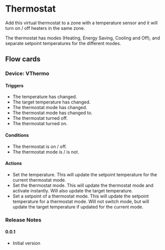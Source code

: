 # Thermostat

Add this virtual thermostat to a zone with a temperature sensor and it will turn on / off heaters in the same zone.

The thermostat has modes (Heating, Energy Saving, Cooling and Off), and separate setpoint temperatures for the different modes.

## Flow cards

### Device: VThermo
#### Triggers

- The temperature has changed.
- The target temperature has changed.
- The thermostat mode has changed.
- The thermostat mode has changed to.
- The thermostat turned off.
- The thermostat turned on.

#### Conditions

- The thermostat is on / off.
- The thermostat mode is / is not. 

#### Actions

- Set the temperature.  This will update the setpoint temperature for the current thermostat mode.
- Set the thermostat mode. This will update the thermostat mode and activate instantly.  Will also update the target temperature.
- Set a setpoint of a thermostat mode.  This will update the setpoint temperature for a thermostat mode.  Will not switch mode, but will update the target temperature if updated for the current mode.

### Release Notes

#### 0.0.1
- Initial version
